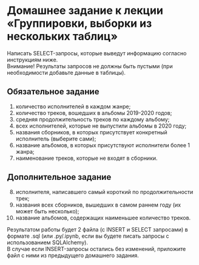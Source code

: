 # Домашнее задание к лекции «Группировки, выборки из нескольких таблиц»

Написать SELECT-запросы, которые выведут информацию согласно инструкциям ниже.  
Внимание! Результаты запросов не должны быть пустыми (при необходимости добавьте данные в таблицы).

## Обязательное задание  

1. количество исполнителей в каждом жанре;
2. количество треков, вошедших в альбомы 2019-2020 годов;
3. средняя продолжительность треков по каждому альбому;
4. всех исполнителей, которые не выпустили альбомы в 2020 году;
5. названия сборников, в которых присутствует конкретный исполнитель (выберите сами);
6. название альбомов, в которых присутствуют исполнители более 1 жанра;
7. наименование треков, которые не входят в сборники.

## Дополнительное задание  

8. исполнителя, написавшего самый короткий по продолжительности трек;
9. названия всех сборников, вышедших в самом раннем году (их может быть несколько);
10. название альбомов, содержащих наименьшее количество треков.


Результатом работы будет 2 файла (с INSERT и SELECT запросами) в формате .sql (или .py/.ipynb, если вы будете писать запросы с использованием SQLAlchemy).   
В случае если INSERT-запросы остались без изменений, приложите файл c ними из предыдущего домашнего задания.
